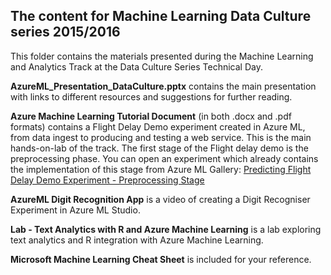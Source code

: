 ## The content for Machine Learning Data Culture series 2015/2016

This folder contains the materials presented during the Machine Learning and Analytics Track at the Data Culture Series Technical Day.

**AzureML_Presentation_DataCulture.pptx** contains the main presentation with links to different resources and suggestions for further reading.

**Azure Machine Learning Tutorial Document** (in both .docx and .pdf formats) contains a Flight Delay Demo experiment created in Azure ML, from data ingest to producing and testing a web service. This is the main hands-on-lab of the track.
The first stage of the Flight delay demo is the preprocessing phase. You can open an experiment which already contains the implementation of this stage from Azure ML Gallery: [Predicting Flight Delay Demo Experiment - Preprocessing Stage](https://gallery.cortanaintelligence.com/Experiment/133df843c7564cf5aad830fdacd8124d?r=legacy)

**AzureML Digit Recognition App** is a video of creating a Digit Recogniser Experiment in Azure ML Studio.

**Lab - Text Analytics with R and Azure Machine Learning** is a lab exploring text analytics and R integration with Azure Machine Learning.

**Microsoft Machine Learning Cheat Sheet** is included for your reference.

